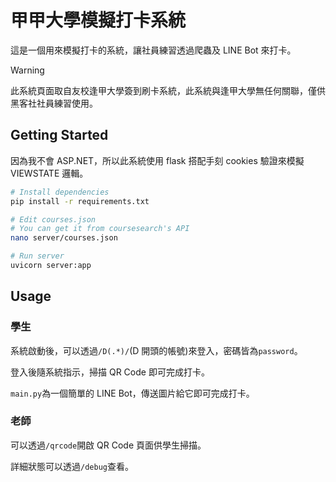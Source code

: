 # 甲甲大學模擬打卡系統

這是一個用來模擬打卡的系統，讓社員練習透過爬蟲及 LINE Bot 來打卡。

> [!WARNING]  
> 此系統頁面取自友校逢甲大學簽到刷卡系統，此系統與逢甲大學無任何關聯，僅供黑客社社員練習使用。

## Getting Started

因為我不會 ASP.NET，所以此系統使用 flask 搭配手刻 cookies 驗證來模擬 VIEWSTATE 邏輯。

```bash
# Install dependencies
pip install -r requirements.txt

# Edit courses.json
# You can get it from coursesearch's API
nano server/courses.json

# Run server
uvicorn server:app
```

## Usage

### 學生

系統啟動後，可以透過`/D(.*)/`(D 開頭的帳號)來登入，密碼皆為`password`。

登入後隨系統指示，掃描 QR Code 即可完成打卡。

`main.py`為一個簡單的 LINE Bot，傳送圖片給它即可完成打卡。

### 老師

可以透過`/qrcode`開啟 QR Code 頁面供學生掃描。

詳細狀態可以透過`/debug`查看。
